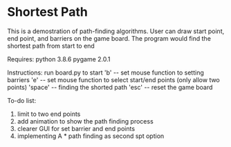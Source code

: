 # Shortest Path

This is a demostration of path-finding algorithms. User can draw start point, end point, and barriers on the game board.  The program would find the shortest path from start to end

Requires:
python 3.8.6
pygame 2.0.1

Instructions:
run board.py to start
'b' -- set mouse function to setting barriers
'e' -- set mouse function to select start/end points (only allow two points)
'space' -- finding the shorted path
'esc' -- reset the game board

To-do list:
1. limit to two end points
2. add animation to show the path finding process
3. clearer GUI for set barrier and end points
4. implementing A * path finding as second spt option